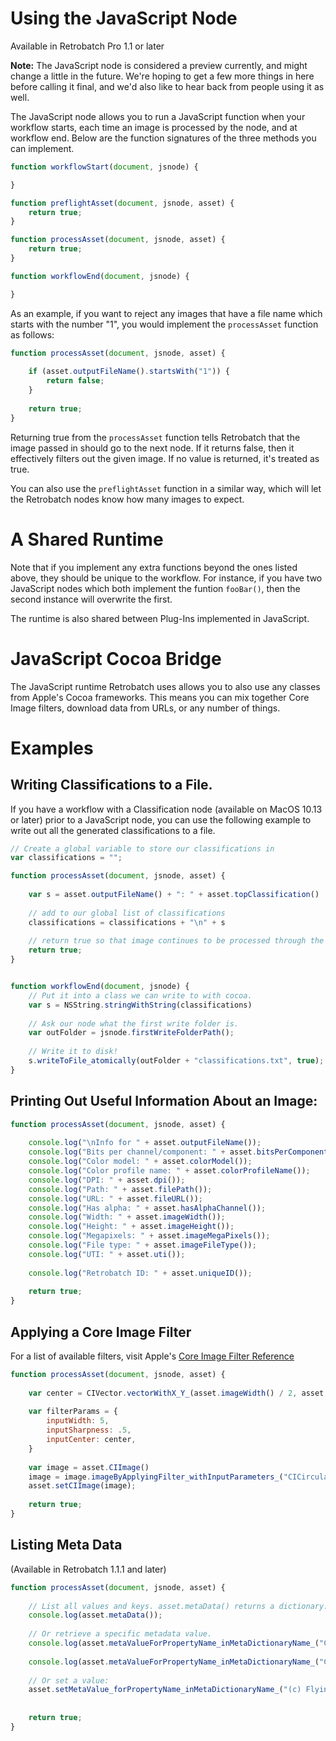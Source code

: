 # Using the JavaScript Node

Available in Retrobatch Pro 1.1 or later

**Note:** The JavaScript node is considered a preview currently, and might change a little in the future. We're hoping to get a few more things in here before calling it final, and we'd also like to hear back from people using it as well.

The JavaScript node allows you to run a JavaScript function when your workflow starts, each time an image is processed by the node, and at workflow end. Below are the function signatures of the three methods you can implement.

``` javascript
function workflowStart(document, jsnode) {

}

function preflightAsset(document, jsnode, asset) {
    return true;
}

function processAsset(document, jsnode, asset) {
    return true;
}

function workflowEnd(document, jsnode) {

}

```

As an example, if you want to reject any images that have a file name which starts with the number "1", you would implement the `processAsset` function as follows:
``` javascript
function processAsset(document, jsnode, asset) {
    
    if (asset.outputFileName().startsWith("1")) {
        return false;
    }
    
    return true;
}

```

Returning true from the `processAsset` function tells Retrobatch that the image passed in should go to the next node. If it returns false, then it effectively filters out the given image. If no value is returned, it's treated as true.

You can also use the `preflightAsset` function in a similar way, which will let the Retrobatch nodes know how many images to expect.


# A Shared Runtime

Note that if you implement any extra functions beyond the ones listed above, they should be unique to the workflow. For instance, if you have two JavaScript nodes which both implement the funtion `fooBar()`, then the second instance will overwrite the first.

The runtime is also shared between Plug-Ins implemented in JavaScript.


# JavaScript Cocoa Bridge

The JavaScript runtime Retrobatch uses allows you to also use any classes from Apple's Cocoa frameworks. This means you can mix together Core Image filters, download data from URLs, or any number of things.


# Examples

## Writing Classifications to a File.

If you have a workflow with a Classification node (available on MacOS 10.13 or later) prior to a JavaScript node, you can use the following example to write out all the generated classifications to a file.

```javascript
// Create a global variable to store our classifications in
var classifications = "";

function processAsset(document, jsnode, asset) {
    
    var s = asset.outputFileName() + ": " + asset.topClassification()
    
    // add to our global list of classifications
    classifications = classifications + "\n" + s
    
    // return true so that image continues to be processed through the workflow
    return true;
}


function workflowEnd(document, jsnode) {
    // Put it into a class we can write to with cocoa.
    var s = NSString.stringWithString(classifications)
    
    // Ask our node what the first write folder is.
    var outFolder = jsnode.firstWriteFolderPath();
    
    // Write it to disk!
    s.writeToFile_atomically(outFolder + "classifications.txt", true);
}
```




## Printing Out Useful Information About an Image:

```javascript
function processAsset(document, jsnode, asset) {
    
    console.log("\nInfo for " + asset.outputFileName());
    console.log("Bits per channel/component: " + asset.bitsPerComponent());
    console.log("Color model: " + asset.colorModel());
    console.log("Color profile name: " + asset.colorProfileName());
    console.log("DPI: " + asset.dpi());
    console.log("Path: " + asset.filePath());
    console.log("URL: " + asset.fileURL());
    console.log("Has alpha: " + asset.hasAlphaChannel());
    console.log("Width: " + asset.imageWidth());
    console.log("Height: " + asset.imageHeight());
    console.log("Megapixels: " + asset.imageMegaPixels());
    console.log("File type: " + asset.imageFileType());
    console.log("UTI: " + asset.uti());
    
    console.log("Retrobatch ID: " + asset.uniqueID());
    
    return true;
}
```

## Applying a Core Image Filter

For a list of available filters, visit Apple's [Core Image Filter Reference](https://developer.apple.com/library/archive/documentation/GraphicsImaging/Reference/CoreImageFilterReference/index.html)

```javascript
function processAsset(document, jsnode, asset) {
    
    var center = CIVector.vectorWithX_Y_(asset.imageWidth() / 2, asset.imageHeight() / 2);
    
    var filterParams = {
        inputWidth: 5,
        inputSharpness: .5,
        inputCenter: center,
    }
    
    var image = asset.CIImage()
    image = image.imageByApplyingFilter_withInputParameters_("CICircularScreen", filterParams);
    asset.setCIImage(image);
    
    return true;
}
```

## Listing Meta Data
(Available in Retrobatch 1.1.1 and later)

```javascript
function processAsset(document, jsnode, asset) {
    
    // List all values and keys. asset.metaData() returns a dictionary.
    console.log(asset.metaData());
    
    // Or retrieve a specific metadata value.
    console.log(asset.metaValueForPropertyName_inMetaDictionaryName_("CopyrightNotice", "{IPTC}"));
    
    console.log(asset.metaValueForPropertyName_inMetaDictionaryName_("ColorModel", null));
    
    // Or set a value:
    asset.setMetaValue_forPropertyName_inMetaDictionaryName_("(c) Flying Meat Inc", "CopyrightNotice", "{IPTC}");
    
    
    return true;
}
```





